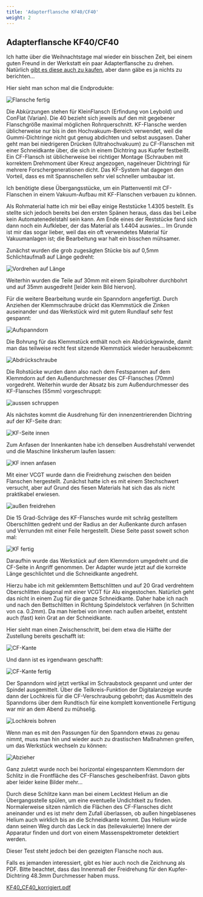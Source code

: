 ```yaml
---
title: 'Adapterflansche KF40/CF40'
weight: 2
---
```


## Adapterflansche KF40/CF40

Ich hatte über die Weihnachtstage mal wieder ein bisschen Zeit,
bei einem guten Freund in der Werkstatt ein paar Adapterflansche zu drehen.
Natürlich [gibt es diese auch zu kaufen](http://just-vacuum.de/index.php/de/uebergaenge/kf-cf-gerade/cf040xkf40),
aber dann gäbe es ja nichts zu berichten...

Hier sieht man schon mal die Endprodukte:

![Flansche fertig](Vakuumadapter_00.jpg)

Die Abkürzungen stehen für KleinFlansch (Erfindung von Leybold) und ConFlat (Varian).
Die 40 bezieht sich jeweils auf den mit gegebener Flanschgröße maximal möglichen Rohrquerschnitt.
KF-Flansche werden üblicherweise nur bis in den Hochvakuum-Bereich verwendet, weil die Gummi-Dichtringe nicht gut genug abdichten und selbst ausgasen.
Daher geht man bei niedrigeren Drücken (Ultrahochvakuum) zu CF-Flanschen mit einer Schneidkante über, die sich in einem Dichtring aus Kupfer festbeißt.
Ein CF-Flansch ist üblicherweise bei richtiger Montage (Schrauben mit korrektem Drehmoment über Kreuz angezogen, nagelneuer Dichtring) für
mehrere Forschergenerationen dicht. Das KF-System hat dagegen den Vorteil, dass es mit Spannschellen sehr viel schneller
umbaubar ist.

Ich benötigte diese Übergangsstücke, um ein Plattenventil mit CF-Flanschen in einem Vakuum-Aufbau mit KF-Flanschen verbauen zu können.

Als Rohmaterial hatte ich mir bei eBay einige Reststücke 1.4305 bestellt.
Es stellte sich jedoch bereits bei den ersten Spänen heraus, dass das bei Leibe kein Automatenedelstahl sein kann.
Am Ende eines der Reststücke fand sich dann noch ein Aufkleber, der das Material als 1.4404 auswies...
Im Grunde ist mir das sogar lieber, weil das ein oft verwendetes Material für Vakuumanlagen ist; die Bearbeitung war halt ein bisschen mühsamer.

Zunächst wurden die grob zugesägten Stücke bis auf 0,5mm Schlichtaufmaß auf Länge gedreht:

![Vordrehen auf Länge](Vakuumadapter_01.jpg)

Weiterhin wurden die Teile auf 30mm mit einem Spiralbohrer durchbohrt und auf 35mm ausgedreht [leider kein Bild hiervon].

Für die weitere Bearbeitung wurde ein Spanndorn angefertigt. Durch Anziehen der Klemmschraube drückt das Klemmstück die Zinken auseinander
und das Werkstück wird mit gutem Rundlauf sehr fest gespannt:

![Aufspanndorn](Vakuumadapter_11.jpg)

Die Bohrung für das Klemmstück enthält noch ein Abdrückgewinde, damit man das teilweise recht fest sitzende Klemmstück wieder herausbekommt:

![Abdrückschraube](Vakuumadapter_14.jpg)

Die Rohstücke wurden dann also nach dem Festspannen auf dem Klemmdorn auf den Außendurchmesser des CF-Flansches (70mm) vorgedreht.
Weiterhin wurde der Absatz bis zum Außendurchmesser des KF-Flansches (55mm) vorgeschruppt:

![aussen schruppen](Vakuumadapter_02.jpg)

Als nächstes kommt die Ausdrehung für den innenzentrierenden Dichtring auf der KF-Seite dran:

![KF-Seite innen](Vakuumadapter_06.jpg)

Zum Anfasen der Innenkanten habe ich denselben Ausdrehstahl verwendet und die Maschine linksherum laufen lassen:

![KF innen anfasen](Vakuumadapter_08.jpg)

Mit einer VCGT wurde dann die Freidrehung zwischen den beiden Flanschen hergestellt.
Zunächst hatte ich es mit einem Stechschwert versucht, aber auf Grund des fiesen Materials hat sich das als nicht praktikabel erwiesen.

![außen freidrehen](Vakuumadapter_09.jpg)

Die 15 Grad-Schräge des KF-Flansches wurde mit schräg gestelltem Oberschlitten gedreht und der Radius an der Außenkante
durch anfasen und Verrunden mit einer Feile hergestellt.
Diese Seite passt soweit schon mal:

![KF fertig](Vakuumadapter_10.jpg)

Daraufhin wurde das Werkstück auf dem Klemmdorn umgedreht und die CF-Seite in Angriff genommen.
Der Adapter wurde jetzt auf die korrekte Länge geschlichtet und die Schneidkante angedreht.

Hierzu habe ich mit geklemmtem Bettschlitten und auf 20 Grad verdrehtem Oberschlitten diagonal mit einer VCGT für Alu eingestochen.
Natürlich geht das nicht in einem Zug für die ganze Schneidkante. Daher habe ich nach und nach
den Bettschlitten in Richtung Spindelstock verfahren (in Schritten von ca. 0.2mm).
Da man hierbei von innen nach außen arbeitet, entsteht auch (fast) kein Grat an der Schneidkante.

Hier sieht man einen Zwischenschritt, bei dem etwa die Hälfte der Zustellung bereits geschafft ist:

![CF-Kante](Vakuumadapter_12.jpg)

Und dann ist es irgendwann geschafft:

![CF-Kante fertig](Vakuumadapter_13.jpg)

Der Spanndorn wird jetzt vertikal im Schraubstock gespannt und unter der Spindel ausgemittelt.
Über die Teilkreis-Funktion der Digitalanzeige wurde dann der Lochkreis für die CF-Verschraubung gebohrt;
das Ausmitteln des Spanndorns über dem Rundtisch für eine komplett konventionelle Fertigung war mir an dem Abend zu mühselig.

![Lochkreis bohren](Vakuumadapter_15.jpg)

Wenn man es mit den Passungen für den Spanndorn etwas zu genau nimmt, muss man hin und wieder auch zu drastischen Maßnahmen greifen,
um das Werkstück wechseln zu können:

![Abzieher](Vakuumadapter_16.jpg)

Ganz zuletzt wurde noch bei horizontal eingespanntem Klemmdorn der Schlitz in die Frontfläche des CF-Flansches gescheibenfräst.
Davon gibts aber leider keine Bilder mehr...

Durch diese Schlitze kann man bei einem Lecktest Helium an die Übergangsstelle spülen, um eine eventuelle Undichtkeit zu finden.
Normalerweise sitzen nämlich die Flächen des CF-Flansches dicht aneinander und es ist mehr dem Zufall überlassen, ob außen
hingeblasenes Helium auch wirklich bis an die Schneidkante kommt.
Das Helium würde dann seinen Weg durch das Leck in das (teilevakuierte) Innere der Apparatur finden und dort von einem Massenspektrometer detektiert werden.

Dieser Test steht jedoch bei den gezeigten Flansche noch aus.

Falls es jemanden interessiert, gibt es hier auch noch die Zeichnung als PDF.
Bitte beachtet, dass das Innenmaß der Freidrehung für den Kupfer-Dichtring 48.3mm Durchmesser haben muss.

[KF40_CF40_korrigiert.pdf](KF40_CF40_korrigiert.pdf)
